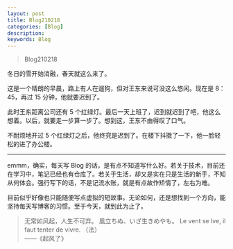 ```yaml
---
layout: post
title: Blog210218
categories: [Blog]
description: 
keywords: Blog
---
```


> Blog210218

冬日的雪开始消融，春天就这么来了。

这是一个晴朗的早晨，路上有人在遛狗，但对王东来说可没这么悠闲。现在是 8：45，再过 15 分钟，他就要迟到了。

此时王东距离公司还有 5 个红绿灯。最后一天上班了，迟到就迟到了吧，他这么想着。以后，就要走一步算一步了。想到这，王东不由得叹了口气。

不耐烦地开过 5 个红绿灯之后，他终究是迟到了。在楼下抖擞了一下，他一脸轻松的进了办公楼。

____

emmm，确实，每天写 Blog 的话，是有点不知道写什么好。若关于技术，目前还在学习中，笔记已经也有仓库了。若关于生活，却又是实在只是生活的新手，不知从何体会。强行写下的话，不是记流水账，就是有点故作矫情了，左右为难。

目前似乎好像也只能随便写点虚拟的短故事。无论如何，还是想找到一个方向，能坚持每天写博客的习惯。至于今天，就到此为止了。

> 无常如风起，人生不可弃。
> 風立ちぬ、いざ生きめやも。
> Le vent se lve, il faut tenter de vivre. （法）        
> ——《起风了》

